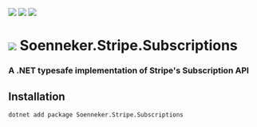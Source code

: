[![](https://img.shields.io/nuget/v/soenneker.stripe.subscriptions.svg?style=for-the-badge)](https://www.nuget.org/packages/soenneker.stripe.subscriptions/)
[![](https://img.shields.io/github/actions/workflow/status/soenneker/soenneker.stripe.subscriptions/publish-package.yml?style=for-the-badge)](https://github.com/soenneker/soenneker.stripe.subscriptions/actions/workflows/publish-package.yml)
[![](https://img.shields.io/nuget/dt/soenneker.stripe.subscriptions.svg?style=for-the-badge)](https://www.nuget.org/packages/soenneker.stripe.subscriptions/)

# ![](https://user-images.githubusercontent.com/4441470/224455560-91ed3ee7-f510-4041-a8d2-3fc093025112.png) Soenneker.Stripe.Subscriptions
### A .NET typesafe implementation of Stripe's Subscription API

## Installation

```
dotnet add package Soenneker.Stripe.Subscriptions
```
